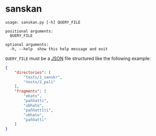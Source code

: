 # sanskan

```
usage: sanskan.py [-h] QUERY_FILE

positional arguments:
  QUERY_FILE

optional arguments:
  -h, --help  show this help message and exit
```

`QUERY_FILE` must be a [JSON](https://en.wikipedia.org/wiki/JSON) file structured like the following example:

```json
{
    "directories": [
        "texts/1_sanskr",
        "texts/2_pali"
    ],
    "fragments": [
        "ekato",
        "paññatti",
        "ubhato",
        "paññattīti",
        "ubhato",
        "paññatti"
    ]
}
```
